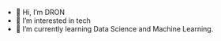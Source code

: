 - 👋 Hi, I’m DRON
- 👀 I’m interested in tech 
- 🌱 I’m currently learning Data Science and Machine Learning.


<!---
KalkiDh/KalkiDh is a ✨ special ✨ repository because its `README.md` (this file) appears on your GitHub profile.
You can click the Preview link to take a look at your changes.
--->
